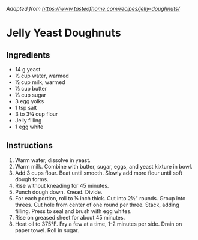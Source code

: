 *Adapted from https://www.tasteofhome.com/recipes/jelly-doughnuts/*

# Jelly Yeast Doughnuts

## Ingredients
 - 14 g yeast
 - ½ cup water, warmed
 - ½ cup milk, warmed
 - ⅓ cup butter
 - ⅓ cup sugar
 - 3 egg yolks
 - 1 tsp salt
 - 3 to 3¾ cup flour
 - Jelly filling
 - 1 egg white
 
## Instructions

 1. Warm water, dissolve in yeast.
 2. Warm milk. Combine with butter, sugar, eggs, and yeast kixture in bowl.
 3. Add 3 cups flour. Beat until smooth. Slowly add more flour until soft dough forms.
 4. Rise without kneading for 45 minutes.
 5. Punch dough down. Knead. Divide.
 6. For each portion, roll to ¼ inch thick. Cut into 2½" rounds. Group into threes. Cut hole from center of one round per three. Stack, adding filling. Press to seal and brush with egg whites.
 7. Rise on greased sheet for about 45 minutes.
 8. Heat oil to 375°F. Fry a few at a time, 1-2 minutes per side. Drain on paper towel. Roll in sugar.

